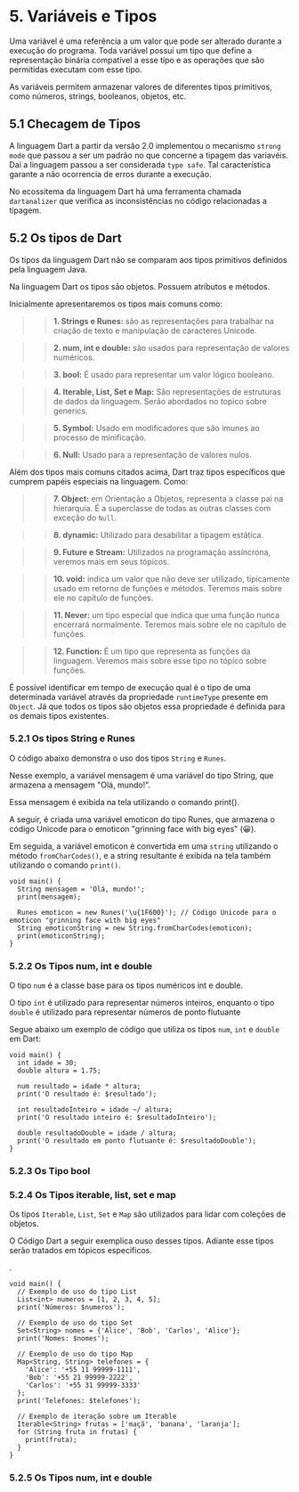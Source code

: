 # 5. Variáveis e Tipos #
>
Uma variável é uma referência a um valor que pode ser alterado durante
a execução do programa. Toda variável possui um tipo que define a representação 
binária compatível a esse tipo e as operações que são permitidas executam com esse tipo.
>
>
As variáveis permitem armazenar valores de diferentes tipos primitivos, como números, strings,
booleanos, objetos, etc. 
>
## 5.1 Checagem de Tipos #####

>
A linguagem Dart a partir da versão 2.0 implementou o mecanismo `strong mode` que 
passou a ser um padrão no que concerne a tipagem das variavéis. Daí a linguagem 
passou a ser considerada `type safe`.  Tal característica garante a não ocorrencia 
de erros durante a execução.   
>
>
No ecossitema da linguagem Dart há uma ferramenta chamada `dartanalizer` que verifica 
as inconsistências no código relacionadas a tipagem.
>

## 5.2 Os tipos de Dart ##
>
Os tipos da linguagem Dart não se comparam aos tipos primitivos definidos pela 
linguagem Java. 
>
>
Na linguagem Dart os tipos são objetos. Possuem atributos e métodos. 
>
>
Inicialmente apresentaremos os tipos mais comuns como:
>

>> **1. Strings e Runes:** são as representações para trabalhar na criação de texto e 
   manipulação de caracteres Unicode.

>> **2. num, int e double:** são usados para representação de valores numéricos.

>> **3. bool:** É usado para representar um valor lógico booleano.

>> **4. Iterable, List, Set e Map:** São representações de estruturas de dados da 
     linguagem. Serão abordados no topico sobre generics.

>> **5. Symbol:** Usado em modificadores que são imunes ao processo de minificação.

>> **6. Null:** Usado para a representação de valores nulos.

>
Além dos tipos mais comuns citados acima, Dart traz tipos específicos que cumprem 
papéis especiais na linguagem. Como:
>

>> **7. Object:** em Orientação a Objetos, representa a classe pai na hierarquia. É 
        a superclasse de todas as outras classes com exceção do `Null`.

>> **8. dynamic:** Utilizado para desabilitar a tipagem estática. 

>> **9. Future e Stream:** Utilizados na programação assíncrona, veremos mais em 
        seus tópicos. 

>> **10. void:** indica um valor que não deve ser utilizado, tipicamente usado em retorno de funções e métodos. Teremos mais sobre ele no capítulo de funções.

>> **11. Never:** um tipo especial que indica que uma função nunca encerrará normalmente. Teremos mais sobre ele no capítulo de funções.

>> **12. Function:** É um tipo que representa as funções da linguagem. Veremos mais 
         sobre esse tipo no tópico sobre funções.

>
É possível identificar em tempo de execução qual é o tipo de uma determinada variável através 
da propriedade `runtimeType` presente em `Object`. Já que todos os tipos são objetos 
essa propriedade é definida para os demais tipos existentes.
>

### 5.2.1 Os tipos String e Runes ###
>
O código abaixo demonstra o uso dos tipos `String` e `Runes`.
>
>
Nesse exemplo, a variável mensagem é uma variável do tipo String, que armazena a 
mensagem "Olá, mundo!". 
>
Essa mensagem é exibida na tela utilizando o comando print().
>
>
A seguir, é criada uma variável emoticon do tipo Runes, que armazena o 
código Unicode para o emoticon "grinning face with big eyes" (😀). 
>
> 
Em seguida, a variável emoticon é convertida em uma `string` utilizando o método 
`fromCharCodes()`, e a string resultante é exibida na tela também utilizando o 
comando `print()`.
>
```
void main() {
  String mensagem = 'Olá, mundo!';
  print(mensagem);
  
  Runes emoticon = new Runes('\u{1F600}'); // Código Unicode para o emoticon "grinning face with big eyes"
  String emoticonString = new String.fromCharCodes(emoticon);
  print(emoticonString);
}
```
### 5.2.2 Os Tipos num, int e double ###
>
O tipo `num` é a classe base para os tipos numéricos int e double. 
>
>
O tipo `int` é utilizado para representar números inteiros, enquanto o tipo `double`
é utilizado para representar números de ponto flutuante
>

>
Segue abaixo um exemplo de código que utiliza os tipos `num`, `int` e 
`double` em Dart:

>
```
void main() {
  int idade = 30;
  double altura = 1.75;
  
  num resultado = idade * altura;
  print('O resultado é: $resultado');
  
  int resultadoInteiro = idade ~/ altura;
  print('O resultado inteiro é: $resultadoInteiro');
  
  double resultadoDouble = idade / altura;
  print('O resultado em ponto flutuante é: $resultadoDouble');
}

```

### 5.2.3 Os Tipo bool ###

### 5.2.4 Os Tipos iterable, list, set e map ###
>
Os tipos `Iterable`, `List`, `Set` e `Map` são utilizados para lidar com coleções 
de objetos.
>
>
O Código Dart a seguir exemplica ouso desses tipos. Adiante esse tipos serão tratados
em tópicos especificos.
>
.
```
void main() {
  // Exemplo de uso do tipo List
  List<int> numeros = [1, 2, 3, 4, 5];
  print('Números: $numeros');
  
  // Exemplo de uso do tipo Set
  Set<String> nomes = {'Alice', 'Bob', 'Carlos', 'Alice'};
  print('Nomes: $nomes');
  
  // Exemplo de uso do tipo Map
  Map<String, String> telefones = {
    'Alice': '+55 11 99999-1111',
    'Bob': '+55 21 99999-2222',
    'Carlos': '+55 31 99999-3333'
  };
  print('Telefones: $telefones');
  
  // Exemplo de iteração sobre um Iterable
  Iterable<String> frutas = ['maçã', 'banana', 'laranja'];
  for (String fruta in frutas) {
    print(fruta);
  }
}

```
>
### 5.2.5 Os Tipos num, int e double ###

